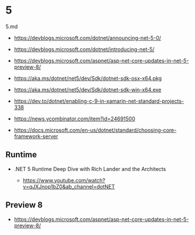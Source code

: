 # 5

5.md

*   https://devblogs.microsoft.com/dotnet/announcing-net-5-0/
    
*   https://devblogs.microsoft.com/dotnet/introducing-net-5/

*   https://devblogs.microsoft.com/aspnet/asp-net-core-updates-in-net-5-preview-8/

*   https://aka.ms/dotnet/net5/dev/Sdk/dotnet-sdk-osx-x64.pkg 

*   https://aka.ms/dotnet/net5/dev/Sdk/dotnet-sdk-win-x64.exe

*   https://dev.to/dotnet/enabling-c-9-in-xamarin-net-standard-projects-338

*   https://news.ycombinator.com/item?id=24691500

*   https://docs.microsoft.com/en-us/dotnet/standard/choosing-core-framework-server

## Runtime

*   .NET 5 Runtime Deep Dive with Rich Lander and the Architects

    *   https://www.youtube.com/watch?v=qJXJnop1bZ0&ab_channel=dotNET

## Preview 8

*   https://devblogs.microsoft.com/aspnet/asp-net-core-updates-in-net-5-preview-8/

